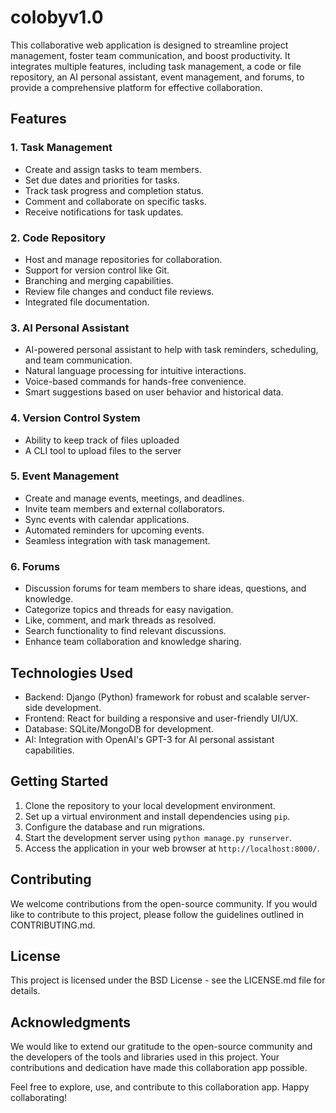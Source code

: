 # colobyv1.0

This collaborative web application is designed to streamline project management, foster team communication, and boost productivity. It integrates multiple features, including task management, a code or file repository, an AI personal assistant, event management, and forums, to provide a comprehensive platform for effective collaboration.

## Features

### 1. Task Management
- Create and assign tasks to team members.
- Set due dates and priorities for tasks.
- Track task progress and completion status.
- Comment and collaborate on specific tasks.
- Receive notifications for task updates.

### 2. Code Repository
- Host and manage repositories for collaboration.
- Support for version control like Git.
- Branching and merging capabilities.
- Review file changes and conduct file reviews.
- Integrated file documentation.

### 3. AI Personal Assistant
- AI-powered personal assistant to help with task reminders, scheduling, and team communication.
- Natural language processing for intuitive interactions.
- Voice-based commands for hands-free convenience.
- Smart suggestions based on user behavior and historical data.

### 4. Version Control System
- Ability to keep track of files uploaded
- A CLI tool to upload files to the server

### 5. Event Management
- Create and manage events, meetings, and deadlines.
- Invite team members and external collaborators.
- Sync events with calendar applications.
- Automated reminders for upcoming events.
- Seamless integration with task management.

### 6. Forums
- Discussion forums for team members to share ideas, questions, and knowledge.
- Categorize topics and threads for easy navigation.
- Like, comment, and mark threads as resolved.
- Search functionality to find relevant discussions.
- Enhance team collaboration and knowledge sharing.

## Technologies Used

- Backend: Django (Python) framework for robust and scalable server-side development.
- Frontend: React for building a responsive and user-friendly UI/UX.
- Database: SQLite/MongoDB for development.
- AI: Integration with OpenAI's GPT-3 for AI personal assistant capabilities.

## Getting Started

1. Clone the repository to your local development environment.
2. Set up a virtual environment and install dependencies using `pip`.
3. Configure the database and run migrations.
4. Start the development server using `python manage.py runserver`.
5. Access the application in your web browser at `http://localhost:8000/`.

## Contributing

We welcome contributions from the open-source community. If you would like to contribute to this project, please follow the guidelines outlined in CONTRIBUTING.md.

## License

This project is licensed under the BSD License - see the LICENSE.md file for details.

## Acknowledgments

We would like to extend our gratitude to the open-source community and the developers of the tools and libraries used in this project. Your contributions and dedication have made this collaboration app possible.

Feel free to explore, use, and contribute to this collaboration app. Happy collaborating!

